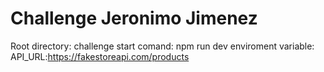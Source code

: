 # Challenge Jeronimo Jimenez

Root directory: challenge
start comand: npm run dev
enviroment variable: API_URL:https://fakestoreapi.com/products
